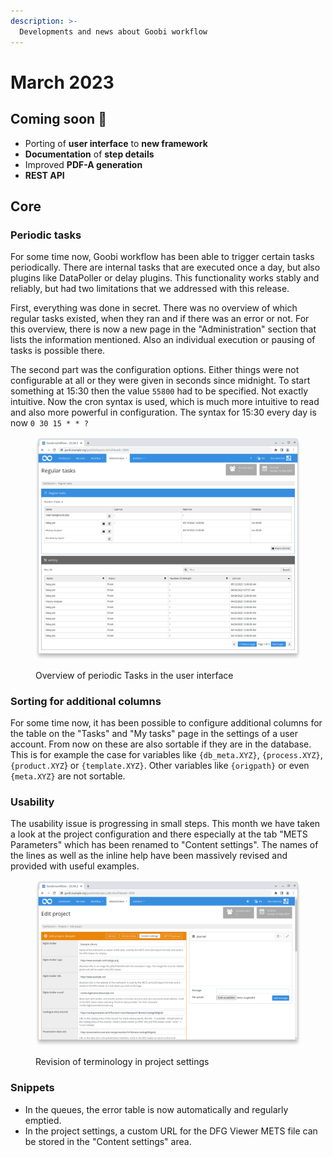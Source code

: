 ```yaml
---
description: >-
  Developments and news about Goobi workflow
---
```


# March 2023

## Coming soon :rocket:

* Porting of **user interface** to **new framework**
* **Documentation** of **step details**
* Improved **PDF-A generation**
* **REST API**

## Core

### Periodic tasks

For some time now, Goobi workflow has been able to trigger certain tasks periodically. There are internal tasks that are executed once a day, but also plugins like DataPoller or delay plugins. This functionality works stably and reliably, but had two limitations that we addressed with this release.

First, everything was done in secret. There was no overview of which regular tasks existed, when they ran and if there was an error or not. For this overview, there is now a new page in the "Administration" section that lists the information mentioned. Also an individual execution or pausing of tasks is possible there.

The second part was the configuration options. Either things were not configurable at all or they were given in seconds since midnight. To start something at 15:30 then the value `55800` had to be specified. Not exactly intuitive. Now the cron syntax is used, which is much more intuitive to read and also more powerful in configuration. The syntax for 15:30 every day is now `0 30 15 * * ?`

<figure><img src="23.03_EN_regular-tasks.png" alt=""><figcaption><p>Overview of periodic Tasks in the user interface</p></figcaption></figure>

### Sorting for additional columns

For some time now, it has been possible to configure additional columns for the table on the "Tasks" and "My tasks" page in the settings of a user account. From now on these are also sortable if they are in the database. This is for example the case for variables like `{db_meta.XYZ}`, `{process.XYZ}`, `{product.XYZ`} or `{template.XYZ}`. Other variables like `{origpath}` or even `{meta.XYZ}` are not sortable.

### Usability

The usability issue is progressing in small steps. This month we have taken a look at the project configuration and there especially at the tab "METS Parameters" which has been renamed to "Content settings". The names of the lines as well as the inline help have been massively revised and provided with useful examples.

<figure><img src="23.03_EN_project-settings.png" alt=""><figcaption><p>Revision of terminology in project settings</p></figcaption></figure>

### Snippets

* In the queues, the error table is now automatically and regularly emptied.
* In the project settings, a custom URL for the DFG Viewer METS file can be stored in the "Content settings" area.